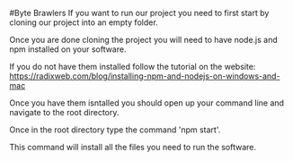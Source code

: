#Byte Brawlers
If you want to run our project you need to first start by cloning our project into an empty folder.

Once you are done cloning the project you will need to have node.js and npm installed on your software.

If you do not have them installed follow the tutorial on the website: https://radixweb.com/blog/installing-npm-and-nodejs-on-windows-and-mac

Once you have them isntalled you should open up your command line and navigate to the root directory.

Once in the root directory type the command 'npm start'.

This command will install all the files you need to run the software.
